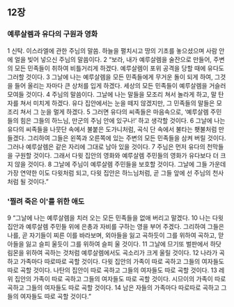 ## 12장
### 예루살렘과 유다의 구원과 영화
1 신탁. 이스라엘에 관한 주님의 말씀. 하늘을 펼치시고 땅의 기초를 놓으셨으며 사람 안에 얼을 빚어 넣으신 주님의 말씀이다.
2 “보라, 내가 예루살렘을 술잔으로 만들어, 주변의 모든 민족들이 취하여 비틀거리게 하겠다. 예루살렘이 포위 공격을 당할 때에 유다도 그러할 것이다.
3 그날에 나는 예루살렘을 모든 민족들에게 무거운 돌이 되게 하여, 그것을 들어 올리는 자마다 큰 상처를 입게 하겠다. 세상의 모든 민족들이 예루살렘을 거슬러 모여들 것이다.
4 주님의 말씀이다. 그날에 나는 말들을 모조리 쳐서 놀라게 하고, 말 탄 자를 쳐서 미치게 하겠다. 유다 집안에서는 눈을 떼지 않겠지만, 그 민족들의 말들은 모조리 쳐서 그 눈을 멀게 하겠다.
5 그러면 유다의 씨족들은 마음속으로, ‘예루살렘 주민들의 힘은 그들의 하느님, 만군의 주님 안에 있구나!’ 하고 생각할 것이다.
6 그날에 나는 유다의 씨족들을 나뭇단 속에서 불붙은 도가니처럼, 곡식 단 속에서 불타는 횃불처럼 만들겠다. 그리하여 그들은 왼쪽과 오른쪽에 있는 주변의 모든 민족들을 삼켜 버릴 것이다. 그러나 예루살렘은 같은 자리에 그대로 남아 있을 것이다.
7 주님은 먼저 유다의 천막들을 구원할 것이다. 그래서 다윗 집안의 영화와 예루살렘 주민들의 영화가 유다보다 더 크지 않을 것이다.
8 그날에 주님이 예루살렘 주민들을 보호할 것이다. 그날에 그들 가운데 가장 연약한 이도 다윗처럼 되고, 다윗 집안은 하느님처럼, 곧 그들 앞에 선 주님의 천사처럼 될 것이다.”
### '찔려 죽은 이'를 위한 애도
9 “그날에 나는 예루살렘을 치러 오는 모든 민족들을 없애 버리고 말겠다.
10 나는 다윗 집안과 예루살렘 주민들 위에 은총과 자비를 구하는 영을 부어 주겠다. 그리하여 그들은 나를, 곧 자기들이 찌른 이를 바라보며, 외아들을 잃고 곡하듯이 그를 위하여 곡하고, 맏아들을 잃고 슬피 울듯이 그를 위하여 슬피 울 것이다.
11 그날에 므기또 벌판에서 하닷 림몬을 위하여 곡하는 것처럼 예루살렘에서도 곡소리가 크게 울릴 것이다.
12 나라가 곡하고 가족마다 따로따로 곡할 것이다. 다윗 집안의 가족이 따로 곡하고 그들의 여자들도 따로 곡할 것이다. 나탄의 집안이 따로 곡하고 그들의 여자들도 따로 곡할 것이다.
13 레위 집안의 가족이 따로 곡하고 그들의 여자들도 따로 곡할 것이다. 시므이의 가족이 따로 곡하고 그들의 여자들도 따로 곡할 것이다.
14 남은 자들의 가족마다 따로따로 곡하고 그들의 여자들도 따로 곡할 것이다.”
